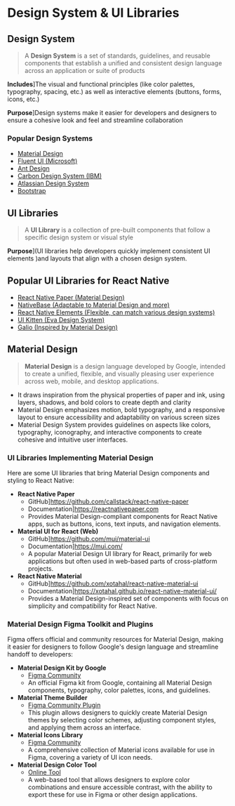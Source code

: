 # Design System & UI Libraries

## Design System

> A **Design System** is a set of standards, guidelines, and reusable components that establish a unified and consistent design language across an application or suite of products

**Includes**]The visual and functional principles (like color palettes, typography, spacing, etc.) as well as interactive elements (buttons, forms, icons, etc.)

**Purpose**]Design systems make it easier for developers and designers to ensure a cohesive look and feel and streamline collaboration

### Popular Design Systems

- [Material Design](https://material.io/design)
- [Fluent UI (Microsoft)](https://developer.microsoft.com/en-us/fluentui)
- [Ant Design](https://ant.design)
- [Carbon Design System (IBM)](https://carbondesignsystem.com)
- [Atlassian Design System](https://atlassian.design)
- [Bootstrap](https://getbootstrap.com)

## UI Libraries

> A **UI Library** is a collection of pre-built components that follow a specific design system or visual style

**Purpose**](UI libraries help developers quickly implement consistent UI elements )and layouts that align with a chosen design system.

## Popular UI Libraries for React Native

- [React Native Paper (Material Design)](https://reactnativepaper.com)
- [NativeBase (Adaptable to Material Design and more)](https://nativebase.io)
- [React Native Elements (Flexible, can match various design systems)](https://react-native-elements.github.io/react-native-elements)
- [UI Kitten (Eva Design System)](https://akveo.github.io/react-native-ui-kitten)
- [Galio (Inspired by Material Design)](https://galio.io)

## Material Design

> **Material Design** is a design language developed by Google, intended to create a unified, flexible, and visually pleasing user experience across web, mobile, and desktop applications.

- It draws inspiration from the physical properties of paper and ink, using layers, shadows, and bold colors to create depth and clarity
- Material Design emphasizes motion, bold typography, and a responsive layout to ensure accessibility and adaptability on various screen sizes
- Material Design System provides guidelines on aspects like colors, typography, iconography, and interactive components to create cohesive and intuitive user interfaces.

### UI Libraries Implementing Material Design

Here are some UI libraries that bring Material Design components and styling to React Native:

- **React Native Paper**
  - GitHub]https://github.com/callstack/react-native-paper
  - Documentation]https://reactnativepaper.com
  - Provides Material Design-compliant components for React Native apps, such as buttons, icons, text inputs, and navigation elements.
- **Material UI for React (Web)**
  - GitHub]https://github.com/mui/material-ui
  - Documentation]https://mui.com/
  - A popular Material Design UI library for React, primarily for web applications but often used in web-based parts of cross-platform projects.
- **React Native Material**
  - GitHub]https://github.com/xotahal/react-native-material-ui
  - Documentation]https://xotahal.github.io/react-native-material-ui/
  - Provides a Material Design-inspired set of components with focus on simplicity and compatibility for React Native.

### Material Design Figma Toolkit and Plugins

Figma offers official and community resources for Material Design, making it easier for designers to follow Google's design language and streamline handoff to developers:

- **Material Design Kit by Google**
  - [Figma Community](https://www.figma.com/community/file/983948324706763953)
  - An official Figma kit from Google, containing all Material Design components, typography, color palettes, icons, and guidelines.
- **Material Theme Builder**
  - [Figma Community Plugin](https://www.figma.com/community/plugin/733545564095551679)
  - This plugin allows designers to quickly create Material Design themes by selecting color schemes, adjusting component styles, and applying them across an interface.
- **Material Icons Library**
  - [Figma Community](https://www.figma.com/community/file/848063322572325176)
  - A comprehensive collection of Material icons available for use in Figma, covering a variety of UI icon needs.
- **Material Design Color Tool**
  - [Online Tool](https://material.io/resources/color)
  - A web-based tool that allows designers to explore color combinations and ensure accessible contrast, with the ability to export these for use in Figma or other design applications.

